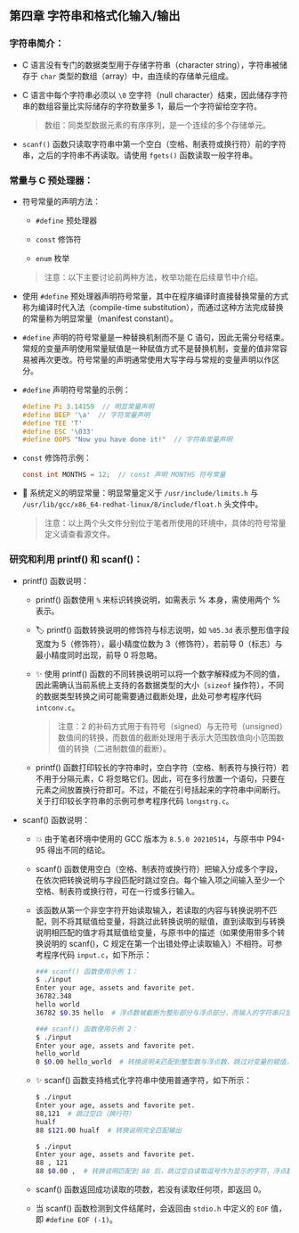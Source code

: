 ## 第四章 字符串和格式化输入/输出

### 字符串简介：

- C 语言没有专门的数据类型用于存储字符串（character string），字符串被储存于 `char` 类型的数组（array）中，由连续的存储单元组成。

- C 语言中每个字符串必须以 `\0` 空字符（null character）结束，因此储存字符串的数组容量比实际储存的字符数量多 1，最后一个字符留给空字符。

  > 数组：同类型数据元素的有序序列，是一个连续的多个存储单元。

- `scanf()` 函数只读取字符串中第一个空白（空格、制表符或换行符）前的字符串，之后的字符串不再读取。请使用 `fgets()` 函数读取一般字符串。

### 常量与 C 预处理器：

- 符号常量的声明方法：

  - `#define` 预处理器

  - `const` 修饰符

  - `enum` 枚举

  > 注意：以下主要讨论前两种方法，枚举功能在后续章节中介绍。

- 使用 `#define` 预处理器声明符号常量，其中在程序编译时直接替换常量的方式称为编译时代入法（compile-time substitution），而通过这种方法完成替换的常量称为明显常量（manifest constant）。

- `#define` 声明的符号常量是一种替换机制而不是 C 语句，因此无需分号结束。常规的变量声明使用常量赋值是一种赋值方式不是替换机制，变量的值非常容易被再次更改。符号常量的声明通常使用大写字母与常规的变量声明以作区分。

- `#define` 声明符号常量的示例：

  ```c
  #define Pi 3.14159  // 明显常量声明
  #define BEEP '\a'  // 字符常量声明
  #define TEE 'T'
  #define ESC '\033'
  #define OOPS "Now you have done it!"  // 字符串常量声明
  ```

- `const` 修饰符示例：

  ```c
  const int MONTHS = 12;  // const 声明 MONTHS 符号常量
  ```

- 💪 系统定义的明显常量：明显常量定义于 `/usr/include/limits.h` 与 `/usr/lib/gcc/x86_64-redhat-linux/8/include/float.h` 头文件中。

  > 注意：以上两个头文件分别位于笔者所使用的环境中，具体的符号常量定义请查看源文件。

### 研究和利用 printf() 和 scanf()：

- printf() 函数说明：

  - printf() 函数使用 `%` 来标识转换说明，如需表示 % 本身，需使用两个 % 表示。

  - 🏷 printf() 函数转换说明的修饰符与标志说明，如 `%05.3d` 表示整形值字段宽度为 5（修饰符），最小精度位数为 3（修饰符），若前导 0（标志）与最小精度同时出现，前导 0 将忽略。

  - ✨ 使用 printf() 函数的不同转换说明可以将一个数字解释成为不同的值，因此需确认当前系统上支持的各数据类型的大小（`sizeof` 操作符），不同的数据类型转换之间可能需要通过截断处理，此处可参考程序代码 `intconv.c`。

    > 注意：2 的补码方式用于有符号（signed）与无符号（unsigned）数值间的转换，而数值的截断处理用于表示大范围数值向小范围数值的转换（二进制数值的截断）。

  - printf() 函数打印较长的字符串时，空白字符（空格、制表符与换行符）若不用于分隔元素，C 将忽略它们。因此，可在多行放置一个语句，只要在元素之间放置换行符即可。不过，不能在引号括起来的字符串中间断行。关于打印较长字符串的示例可参考程序代码 `longstrg.c`。

- scanf() 函数说明：

  - 💥 由于笔者环境中使用的 GCC 版本为 `8.5.0 20210514`，与原书中 P94-95 得出不同的结论。

  - scanf() 函数使用空白（空格、制表符或换行符）把输入分成多个字段，在依次把转换说明与字段匹配时跳过空白。每个输入项之间输入至少一个空格、制表符或换行符，可在一行或多行输入。

  - 该函数从第一个非空字符开始读取输入，若读取的内容与转换说明不匹配，则不将其赋值给变量，将跳过此转换说明的赋值，直到读取到与转换说明相匹配的值才将其赋值给变量，与原书中的描述（如果使用带多个转换说明的 scanf()，C 规定在第一个出错处停止读取输入）不相符。可参考程序代码 `input.c`，如下所示：

    ```bash
    ### scanf() 函数使用示例 1： 
    $ ./input
    Enter your age, assets and favorite pet.
    36782.348
    hello world
    36782 $0.35 hello  # 浮点数被截断为整形部分与浮点部分，而输入的字符串只显示下一个空格之前的内容。

    ### scanf() 函数使用示例 2：
    $ ./input
    Enter your age, assets and favorite pet.
    hello_world
    0 $0.00 hello_world  # 转换说明未匹配到整型数与浮点数，跳过对变量的赋值，因此只显示输入的字符串的内容。
    ```

  - ✨ scanf() 函数支持格式化字符串中使用普通字符，如下所示：

    ```bash
    $ ./input
    Enter your age, assets and favorite pet.
    88,121  # 跳过空白（换行符）
    hualf
    88 $121.00 hualf  # 转换说明完全匹配输出

    $ ./input
    Enter your age, assets and favorite pet.
    88 , 121
    88 $0.00 ,  # 转换说明匹配到 88 后，跳过空白读取逗号作为显示的字符，浮点数不再赋值。
    ```
  - scanf() 函数返回成功读取的项数，若没有读取任何项，即返回 0。

  - 当 scanf() 函数检测到文件结尾时，会返回由 `stdio.h` 中定义的 `EOF` 值，即 `#define EOF (-1)`。
